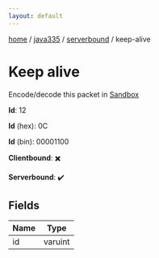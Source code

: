 ```yaml
---
layout: default
---
```


[home](/)  /  [java335](/protocol/java335)  /  [serverbound](/protocol/java335/serverbound)  /  keep-alive

# Keep alive

Encode/decode this packet in [Sandbox](../../../sandbox/java335#Serverbound.KeepAlive)

**Id**: 12

**Id** (hex): 0C

**Id** (bin): 00001100

**Clientbound**: ✖️

**Serverbound**: ✔️

## Fields

Name | Type
---|---
id | varuint
